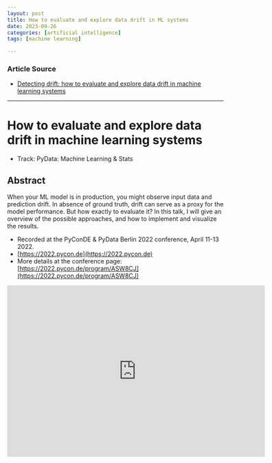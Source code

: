 ```yaml
---
layout: post
title: How to evaluate and explore data drift in ML systems
date: 2023-09-26
categories: [artificial intelligence]
tags: [machine learning]

---
```


### Article Source

* [Detecting drift; how to evaluate and explore data drift in machine learning systems](https://www.youtube.com/watch?v=0wdCMvU1vCQ)

---

# How to evaluate and explore data drift in machine learning systems 

* Track: PyData: Machine Learning & Stats

## Abstract

When your ML model is in production, you might observe input data and prediction drift. In absence of ground truth, drift can serve as a proxy for the model performance. But how exactly to evaluate it? In this talk, I will give an overview of the possible approaches, and how to implement and visualize the results.


* Recorded at the PyConDE & PyData Berlin 2022 conference, April 11-13 2022.
* [https://2022.pycon.de](https://2022.pycon.de)
* More details at the conference page: [https://2022.pycon.de/program/ASW8CJ](https://2022.pycon.de/program/ASW8CJ)

<iframe width="600" height="400" src="https://www.youtube.com/embed/0wdCMvU1vCQ?si=aGpmjNPx3pE1YqLz" title="YouTube video player" frameborder="0" allow="accelerometer; autoplay; clipboard-write; encrypted-media; gyroscope; picture-in-picture; web-share" allowfullscreen></iframe>